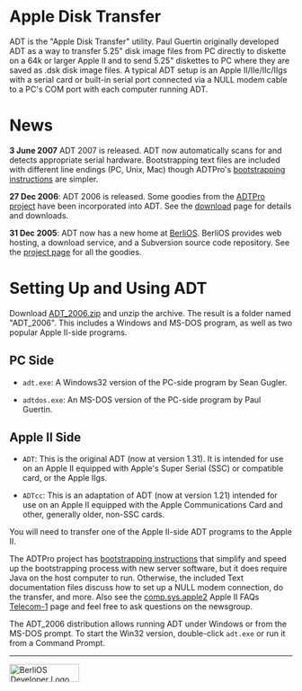 Apple Disk Transfer
===================

ADT is the "Apple Disk Transfer" utility. Paul Guertin originally developed
ADT as a way to transfer 5.25" disk image files from PC directly to diskette
on a 64k or larger Apple II and to send 5.25" diskettes to PC where they are
saved as .dsk disk image files. A typical ADT setup is an Apple II/IIe/IIc/IIgs
with a serial card or built-in serial port connected via a NULL modem cable to
a PC's COM port with each computer running ADT.

News
====
**3 June 2007** ADT 2007 is released.  ADT now automatically scans for
and detects appropriate serial hardware.  Bootstrapping text files are
included with different line endings (PC, Unix, Mac) though ADTPro's
[bootstrapping instructions](http://adtpro.sourceforge.net/bootstrap.html#Bootstrapping%20DOS)
are simpler.

**27 Dec 2006**: ADT 2006 is released.  Some goodies from the 
[ADTPro project](http://adtpro.sourceforge.net/) have been incorporated
into ADT.  See the
[download](http://developer.berlios.de/project/showfiles.php?group_id=5617)
page for details and downloads.

**31 Dec 2005**: ADT now has a new home at
[BerliOS](http://developer.berlios.de/). BerliOS provides web hosting, a
download service, and a Subversion source code repository. See the [project
page](http://developer.berlios.de/projects/adt/) for all the goodies.

Setting Up and Using ADT
========================

Download [ADT\_2006.zip](http://download.berlios.de/adt/ADT_2006.zip) and
unzip the archive. The result is a folder named "ADT\_2006". This includes
a Windows and MS-DOS program, as well as two popular Apple II-side
programs.

PC Side
-------

* `adt.exe`: A Windows32 version of the PC-side program by Sean Gugler.

* `adtdos.exe`: An MS-DOS version of the PC-side program by Paul Guertin.

Apple II Side
-------------

* `ADT`: This is the original ADT (now at version 1.31). It is intended for
  use on an Apple II equipped with Apple's Super Serial (SSC) or
  compatible card, or the Apple IIgs.

* `ADTcc`: This is an adaptation of ADT (now at version 1.21) intended 
  for use on an Apple II equipped with the Apple Communications Card 
  and other, generally older, non-SSC cards.

You will need to transfer one of the Apple II-side ADT programs to the Apple
II.

The ADTPro project has 
[bootstrapping instructions](http://adtpro.sourceforge.net/bootstrap.html#Bootstrapping%20DOS)
that simplify and speed up the bootstrapping process with new server
software, but it does require Java on the host computer to run. 
Otherwise, the included Text documentation files discuss how to set up a
NULL modem connection, do the transfer, and more.
Also see the [comp.sys.apple2](news:comp.sys.apple2) Apple II FAQs
[Telecom-1](http://home.swbell.net/rubywand/Csa2T1TCOM.html) page and feel
free to ask questions on the newsgroup.

The ADT\_2006 distribution allows running ADT under Windows or from the MS-DOS
prompt. To start the Win32 version, double-click `adt.exe` or run it from a
Command Prompt.

---

<a href="http://developer.berlios.de" title="BerliOS Developer">
    <img src="http://developer.berlios.de/bslogo.php?group_id=5617"
        width="124px" height="32px" border="0" alt="BerliOS Developer Logo" />
</a>
